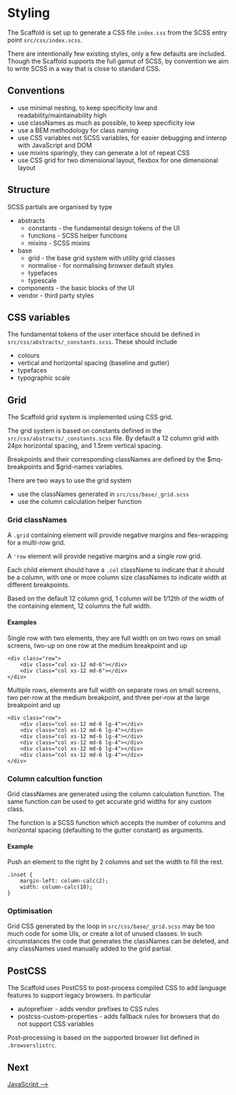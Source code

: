 # Styling

The Scaffold is set up to generate a CSS file `index.css` from the SCSS entry point `src/css/index.scss`.

There are intentionally few existing styles, only a few defaults are included. Though the Scaffold supports the full gamut of SCSS, by convention we aim to write SCSS in a way that is close to standard CSS.

## Conventions
- use minimal nesting, to keep specificity low and readability/maintainability high
- use classNames as much as possible, to keep specificity low
- use a BEM methodology for class naming
- use CSS variables not SCSS variables, for easier debugging and interop with JavaScript and DOM
- use mixins sparingly, they can generate a lot of repeat CSS
- use CSS grid for two dimensional layout, flexbox for one dimensional layout

## Structure
SCSS partials are organised by type

- abstracts
  - constants - the fundamental design tokens of the UI
  - functions - SCSS helper functions
  - mixins - SCSS mixins
- base
  - grid - the base grid system with utility grid classes
  - normalise - for normalising browser default styles
  - typefaces
  - typescale  
- components - the basic blocks of the UI
- vendor - third party styles

## CSS variables

The fundamental tokens of the user interface should be defined in `src/css/abstracts/_constants.scss`. These should include
- colours
- vertical and horizontal spacing (baseline and gutter)
- typefaces
- typographic scale


## Grid
The Scaffold grid system is implemented using CSS grid.

The grid system is based on constants defined in the `src/css/abstracts/_constants.scss` file. By default a 12 column grid with 24px horizontal spacing, and 1.5rem vertical spacing.

Breakpoints and their corresponding classNames are defined by the $mq-breakpoints and $grid-names variables.

There are two ways to use the grid system
- use the classNames generated in `src/css/base/_grid.scss`
- use the column calculation helper function

### Grid classNames
A `.grid` containing element will provide negative margins and flex-wrapping for a multi-row grid.

A `'row` element will provide negative margins and a single row grid.

Each child element should have a `.col` className to indicate that it should be a column, with one or more column size classNames to indicate width at different breakpoints.

Based on the default 12 column grid, 1 column will be 1/12th of the width of the containing element, 12 columns the full width.

#### Examples
Single row with two elements, they are full width on on two rows on small screens, two-up on one row at the medium breakpoint and up
```
<div class="row">
    <div class="col xs-12 md-6"></div>
    <div class="col xs-12 md-6"></div>
</div>
```

Multiple rows, elements are full width on separate rows on small screens, two per-row at the medium breakpoint, and three per-row at the large breakpoint and up
```
<div class="row">
    <div class="col xs-12 md-6 lg-4"></div>
    <div class="col xs-12 md-6 lg-4"></div>
    <div class="col xs-12 md-6 lg-4"></div>
    <div class="col xs-12 md-6 lg-4"></div>
    <div class="col xs-12 md-6 lg-4"></div>
    <div class="col xs-12 md-6 lg-4"></div>
</div>
```
### Column calcultion function
Grid classNames are generated using the column calculation function. The same function can be used to get accurate grid widths for any custom class.

The function is a SCSS function which accepts the number of columns and horizontal spacing (defaulting to the gutter constant) as arguments. 

#### Example
Push an element to the right by 2 columns and set the width to fill the rest.
```
.inset {
    margin-left: column-calc(2);
    width: column-calc(10);
}
```


### Optimisation

Grid CSS generated by the loop in `src/css/base/_grid.scss` may be too much code for some UIs, or create a lot of unused classes. In such circumstances the code that generates the classNames can be deleted, and any classNames used manually added to the grid partial.



## PostCSS
The Scaffold uses PostCSS to post-process compiled CSS to add language features to support legacy browsers. In particular

- autoprefixer - adds vendor prefixes to CSS rules
- postcss-custom-properties - adds fallback rules for browsers that do not support CSS variables

Post-processing is based on the supported browser list defined in `.browserslistrc`. 



## Next
[JavaScript ⟶](./javascript.md)